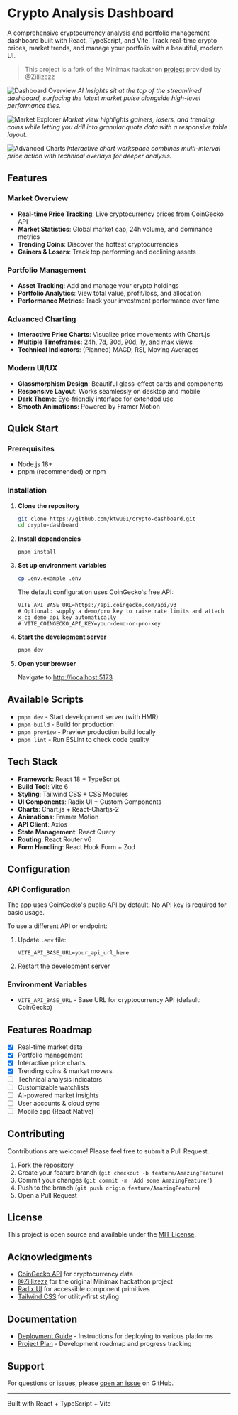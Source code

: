# Crypto Analysis Dashboard

A comprehensive cryptocurrency analysis and portfolio management dashboard built with React, TypeScript, and Vite. Track real-time crypto prices, market trends, and manage your portfolio with a beautiful, modern UI.

> This project is a fork of the Minimax hackathon [project](https://agent.minimax.io/share/300474460274837) provided by @Zillizezz

![Dashboard Overview](docs/crypto-dashboard-dashboard.png)
*AI Insights sit at the top of the streamlined dashboard, surfacing the latest market pulse alongside high-level performance tiles.*

![Market Explorer](docs/crypto-dashboard-market.png)
*Market view highlights gainers, losers, and trending coins while letting you drill into granular quote data with a responsive table layout.*

![Advanced Charts](docs/crypto-dashboard-charts.png)
*Interactive chart workspace combines multi-interval price action with technical overlays for deeper analysis.*

## Features

### Market Overview
- **Real-time Price Tracking**: Live cryptocurrency prices from CoinGecko API
- **Market Statistics**: Global market cap, 24h volume, and dominance metrics
- **Trending Coins**: Discover the hottest cryptocurrencies
- **Gainers & Losers**: Track top performing and declining assets

### Portfolio Management
- **Asset Tracking**: Add and manage your crypto holdings
- **Portfolio Analytics**: View total value, profit/loss, and allocation
- **Performance Metrics**: Track your investment performance over time

### Advanced Charting
- **Interactive Price Charts**: Visualize price movements with Chart.js
- **Multiple Timeframes**: 24h, 7d, 30d, 90d, 1y, and max views
- **Technical Indicators**: (Planned) MACD, RSI, Moving Averages

### Modern UI/UX
- **Glassmorphism Design**: Beautiful glass-effect cards and components
- **Responsive Layout**: Works seamlessly on desktop and mobile
- **Dark Theme**: Eye-friendly interface for extended use
- **Smooth Animations**: Powered by Framer Motion

## Quick Start

### Prerequisites
- Node.js 18+ 
- pnpm (recommended) or npm

### Installation

1. **Clone the repository**
   ```bash
   git clone https://github.com/ktwu01/crypto-dashboard.git
   cd crypto-dashboard
   ```

2. **Install dependencies**
   ```bash
   pnpm install
   ```

3. **Set up environment variables**
   ```bash
   cp .env.example .env
   ```
   
   The default configuration uses CoinGecko's free API:
   ```env
   VITE_API_BASE_URL=https://api.coingecko.com/api/v3
   # Optional: supply a demo/pro key to raise rate limits and attach x_cg_demo_api_key automatically
   # VITE_COINGECKO_API_KEY=your-demo-or-pro-key
   ```

4. **Start the development server**
   ```bash
   pnpm dev
   ```

5. **Open your browser**
   
   Navigate to [http://localhost:5173](http://localhost:5173)

## Available Scripts

- `pnpm dev` - Start development server (with HMR)
- `pnpm build` - Build for production
- `pnpm preview` - Preview production build locally
- `pnpm lint` - Run ESLint to check code quality

## Tech Stack

- **Framework**: React 18 + TypeScript
- **Build Tool**: Vite 6
- **Styling**: Tailwind CSS + CSS Modules
- **UI Components**: Radix UI + Custom Components
- **Charts**: Chart.js + React-Chartjs-2
- **Animations**: Framer Motion
- **API Client**: Axios
- **State Management**: React Query
- **Routing**: React Router v6
- **Form Handling**: React Hook Form + Zod

## Configuration

### API Configuration
The app uses CoinGecko's public API by default. No API key is required for basic usage.

To use a different API or endpoint:
1. Update `.env` file:
   ```env
   VITE_API_BASE_URL=your_api_url_here
   ```

2. Restart the development server

### Environment Variables
- `VITE_API_BASE_URL` - Base URL for cryptocurrency API (default: CoinGecko)

## Features Roadmap

- [x] Real-time market data
- [x] Portfolio management
- [x] Interactive price charts
- [x] Trending coins & market movers
- [ ] Technical analysis indicators
- [ ] Customizable watchlists
- [ ] AI-powered market insights
- [ ] User accounts & cloud sync
- [ ] Mobile app (React Native)

## Contributing

Contributions are welcome! Please feel free to submit a Pull Request.

1. Fork the repository
2. Create your feature branch (`git checkout -b feature/AmazingFeature`)
3. Commit your changes (`git commit -m 'Add some AmazingFeature'`)
4. Push to the branch (`git push origin feature/AmazingFeature`)
5. Open a Pull Request

## License

This project is open source and available under the [MIT License](LICENSE).

## Acknowledgments

- [CoinGecko API](https://www.coingecko.com/en/api) for cryptocurrency data
- [@Zillizezz](https://github.com/Zillizezz) for the original Minimax hackathon project
- [Radix UI](https://www.radix-ui.com/) for accessible component primitives
- [Tailwind CSS](https://tailwindcss.com/) for utility-first styling

## Documentation

- [Deployment Guide](./DEPLOYMENT.md) - Instructions for deploying to various platforms
- [Project Plan](./.cursor/scratchpad.md) - Development roadmap and progress tracking

## Support

For questions or issues, please [open an issue](https://github.com/ktwu01/crypto-dashboard/issues) on GitHub.

---

Built with React + TypeScript + Vite
